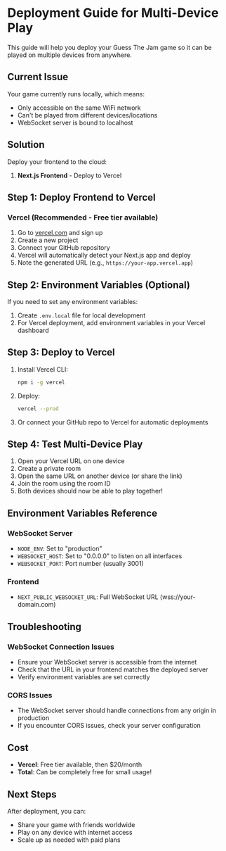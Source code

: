 # Deployment Guide for Multi-Device Play

This guide will help you deploy your Guess The Jam game so it can be played on multiple devices from anywhere.

## Current Issue

Your game currently runs locally, which means:

- Only accessible on the same WiFi network
- Can't be played from different devices/locations
- WebSocket server is bound to localhost

## Solution

Deploy your frontend to the cloud:

1. **Next.js Frontend** - Deploy to Vercel

## Step 1: Deploy Frontend to Vercel

### Vercel (Recommended - Free tier available)

1. Go to [vercel.com](https://vercel.com) and sign up
2. Create a new project
3. Connect your GitHub repository
4. Vercel will automatically detect your Next.js app and deploy
5. Note the generated URL (e.g., `https://your-app.vercel.app`)

## Step 2: Environment Variables (Optional)

If you need to set any environment variables:

1. Create `.env.local` file for local development
2. For Vercel deployment, add environment variables in your Vercel dashboard

## Step 3: Deploy to Vercel

1. Install Vercel CLI:

   ```bash
   npm i -g vercel
   ```

2. Deploy:

   ```bash
   vercel --prod
   ```

3. Or connect your GitHub repo to Vercel for automatic deployments

## Step 4: Test Multi-Device Play

1. Open your Vercel URL on one device
2. Create a private room
3. Open the same URL on another device (or share the link)
4. Join the room using the room ID
5. Both devices should now be able to play together!

## Environment Variables Reference

### WebSocket Server

- `NODE_ENV`: Set to "production"
- `WEBSOCKET_HOST`: Set to "0.0.0.0" to listen on all interfaces
- `WEBSOCKET_PORT`: Port number (usually 3001)

### Frontend

- `NEXT_PUBLIC_WEBSOCKET_URL`: Full WebSocket URL (wss://your-domain.com)

## Troubleshooting

### WebSocket Connection Issues

- Ensure your WebSocket server is accessible from the internet
- Check that the URL in your frontend matches the deployed server
- Verify environment variables are set correctly

### CORS Issues

- The WebSocket server should handle connections from any origin in production
- If you encounter CORS issues, check your server configuration

## Cost

- **Vercel**: Free tier available, then $20/month
- **Total**: Can be completely free for small usage!

## Next Steps

After deployment, you can:

- Share your game with friends worldwide
- Play on any device with internet access
- Scale up as needed with paid plans
